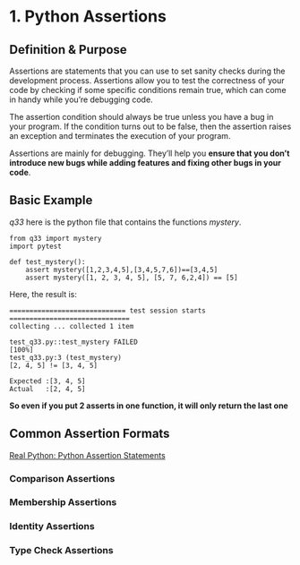 # 1. Python Assertions

## Definition & Purpose
Assertions are  statements that you can use to set sanity checks during the development process. Assertions allow you to test the correctness of your code by checking if some specific conditions remain true, which can come in handy while you’re debugging code.

The assertion condition should always be true unless you have a bug in your program. If the condition turns out to be false, then the assertion raises an exception and terminates the execution of your program.

Assertions are mainly for debugging. They’ll help you **ensure that you don’t introduce new bugs while adding features and fixing other bugs in your code**.


## Basic Example
*q33* here is the python file that contains the functions *mystery*.

```.pycon
from q33 import mystery
import pytest

def test_mystery():
    assert mystery([1,2,3,4,5],[3,4,5,7,6])==[3,4,5]
    assert mystery([1, 2, 3, 4, 5], [5, 7, 6,2,4]) == [5]
```

Here, the result is:
```pycon
============================= test session starts ==============================
collecting ... collected 1 item

test_q33.py::test_mystery FAILED                                         [100%]
test_q33.py:3 (test_mystery)
[2, 4, 5] != [3, 4, 5]

Expected :[3, 4, 5]
Actual   :[2, 4, 5]
```
**So even if you put 2 asserts in one function, it will only return the last one**


## Common Assertion Formats
[Real Python: Python Assertion Statements](https://realpython.com/python-assert-statement/#getting-to-know-assertions-in-python)
### Comparison Assertions
### Membership Assertions
### Identity Assertions
### Type Check Assertions